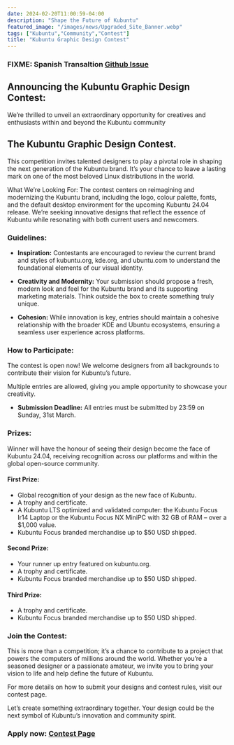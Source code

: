 ```yaml
---
date: 2024-02-20T11:00:59-04:00
description: "Shape the Future of Kubuntu"
featured_image: "/images/news/Upgraded_Site_Banner.webp"
tags: ["Kubuntu","Community","Contest"]
title: "Kubuntu Graphic Design Contest"
---
```


### FIXME: Spanish Transaltion [Github Issue](/link)

## Announcing the Kubuntu Graphic Design Contest:

We’re thrilled to unveil an extraordinary opportunity for creatives and enthusiasts within and beyond the Kubuntu community

## The Kubuntu Graphic Design Contest.

This competition invites talented designers to play a pivotal role in shaping the next generation of the Kubuntu brand. It’s your chance to leave a lasting mark on one of the most beloved Linux distributions in the world.

What We’re Looking For:
The contest centers on reimagining and modernizing the Kubuntu brand, including the logo, colour palette, fonts, and the default desktop environment for the upcoming Kubuntu 24.04 release. We’re seeking innovative designs that reflect the essence of Kubuntu while resonating with both current users and newcomers.

### Guidelines:

- **Inspiration:** Contestants are encouraged to review the current brand and styles of kubuntu.org, kde.org, and ubuntu.com to understand the foundational elements of our visual identity.

 - **Creativity and Modernity:** Your submission should propose a fresh, modern look and feel for the Kubuntu brand and its supporting marketing materials. Think outside the box to create something truly unique.

 - **Cohesion:** While innovation is key, entries should maintain a cohesive relationship with the broader KDE and Ubuntu ecosystems, ensuring a seamless user experience across platforms.

### How to Participate:

The contest is open now! We welcome designers from all backgrounds to contribute their vision for Kubuntu’s future.

Multiple entries are allowed, giving you ample opportunity to showcase your creativity.

- **Submission Deadline:** All entries must be submitted by 23:59 on Sunday, 31st March.

### Prizes:

Winner will have the honour of seeing their design become the face of Kubuntu 24.04, receiving recognition across our platforms and within the global open-source community.

#### First Prize:

 - Global recognition of your design as the new face of Kubuntu.
 - A trophy and certificate.
 - A Kubuntu LTS optimized and validated computer: the Kubuntu Focus Ir14 Laptop or the Kubuntu Focus NX MiniPC with 32 GB of RAM – over a $1,000 value.
 - Kubuntu Focus branded merchandise up to $50 USD shipped.

#### Second Prize:

 - Your runner up entry featured on kubuntu.org.
 - A trophy and certificate.
 - Kubuntu Focus branded merchandise up to $50 USD shipped.

#### Third Prize:

 - A trophy and certificate.
 - Kubuntu Focus branded merchandise up to $50 USD shipped.

### Join the Contest:
This is more than a competition; it’s a chance to contribute to a project that powers the computers of millions around the world. Whether you’re a seasoned designer or a passionate amateur, we invite you to bring your vision to life and help define the future of Kubuntu.

For more details on how to submit your designs and contest rules, visit our contest page.

Let’s create something extraordinary together. Your design could be the next symbol of Kubuntu’s innovation and community spirit.

### Apply now: [Contest Page](https://invent.kde.org/teams/distribution-kubuntu/kubuntu-design-and-brand/-/wikis/Kubuntu-Graphic-Design-Contest-Application)
